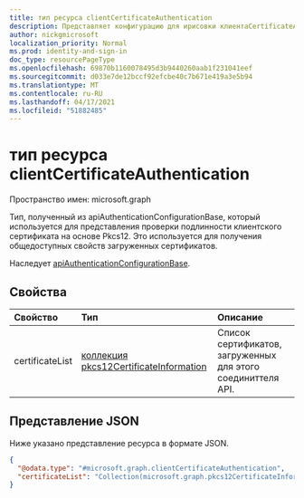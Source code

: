 ```yaml
---
title: тип ресурса clientCertificateAuthentication
description: Представляет конфигурацию для ирисовки клиентаCertificateAuthentication.
author: nickgmicrosoft
localization_priority: Normal
ms.prod: identity-and-sign-in
doc_type: resourcePageType
ms.openlocfilehash: 69870b1160078495d3b9440260aab1f231041eef
ms.sourcegitcommit: d033e7de12bccf92efcbe40c7b671e419a3e5b94
ms.translationtype: MT
ms.contentlocale: ru-RU
ms.lasthandoff: 04/17/2021
ms.locfileid: "51882485"
---
```

# <a name="clientcertificateauthentication-resource-type"></a>тип ресурса clientCertificateAuthentication

Пространство имен: microsoft.graph

Тип, полученный из apiAuthenticationConfigurationBase, который используется для представления проверки подлинности клиентского сертификата на основе Pkcs12. Это используется для получения общедоступных свойств загруженных сертификатов.

Наследует [apiAuthenticationConfigurationBase](../resources/apiauthenticationconfigurationbase.md).

## <a name="properties"></a>Свойства

|Свойство|Тип|Описание|
|:---|:---|:---|
|certificateList| [коллекция pkcs12CertificateInformation](../resources/pkcs12CertificateInformation.md)| Список сертификатов, загруженных для этого соединиттеля API.|

## <a name="json-representation"></a>Представление JSON

Ниже указано представление ресурса в формате JSON.
<!-- {
  "blockType": "resource",
  "@odata.type": "microsoft.graph.clientCertificateAuthentication"
}
-->

``` json
{
  "@odata.type": "#microsoft.graph.clientCertificateAuthentication",
  "certificateList": "Collection(microsoft.graph.pkcs12CertificateInformation)",
}
```
